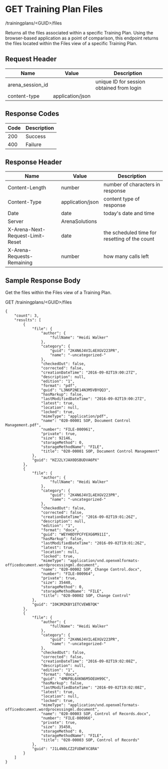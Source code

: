 # GET Training Plan Files
/trainingplans/&lt;GUID&gt;/files

Returns all the files associated within a specific Training Plan. Using the browser-based application as a point of comparison, this endpoint returns the files located within the Files view of a specific Training Plan.

## Request Header

| Name<br> | Value<br> | Description<br> |
|  --- |  --- |  --- | 
| arena_session_id<br> |   | unique ID for session obtained from login<br> |
| content-type<br> | application/json<br> |   |

## Response Codes

| Code<br> | Description<br> |
|  --- |  --- | 
| 200<br> | Success<br> |
| 400<br> | Failure<br> |

## Response Header

| Name<br> | Value<br> | Description<br> |
|  --- |  --- |  --- | 
| Content-Length<br> | number<br> | number of characters in response<br> |
| Content-Type<br> | application/json<br> | content type of response<br> |
| Date<br> | date<br> | today's date and time<br> |
| Server<br> | ArenaSolutions<br> |   |
| X-Arena-Next-Request-Limit-Reset<br> | date<br> | the scheduled time for resetting of the count<br> |
| X-Arena-Requests-Remaining<br> | number<br> | how many calls left<br> |

## Sample Response Body
Get the files within the Files view  of  a Training Plan.

GET /trainingplans/&lt;GUID&gt;/files

```
{
    "count": 3,
    "results": [
        {
            "file": {
                "author": {
                    "fullName": "Heidi Walker"
                },
                "category": {
                    "guid": "2K4N6J4VIL4EXGV223PR",
                    "name": "-uncategorized-"
                },
                "checkedOut": false,
                "corrected": false,
                "creationDateTime": "2016-09-02T19:00:27Z",
                "description": null,
                "edition": "1",
                "format": "pdf",
                "guid": "L3N6P2NE14N3M5VBYQQ3",
                "hasMarkup": false,
                "lastModifiedDateTime": "2016-09-02T19:00:27Z",
                "latest": true,
                "location": null,
                "locked": true,
                "mimeType": "application/pdf",
                "name": "020-00001 SOP, Document Control Management.pdf",
                "number": "FILE-000961",
                "private": true,
                "size": 92146,
                "storageMethod": 0,
                "storageMethodName": "FILE",
                "title": "020-00001 SOP, Document Control Management"
            },
            "guid": "HZJ2LYJAX0DSBUDVA6PX"
        },
        {
            "file": {
                "author": {
                    "fullName": "Heidi Walker"
                },
                "category": {
                    "guid": "2K4N6J4VIL4EXGV223PR",
                    "name": "-uncategorized-"
                },
                "checkedOut": false,
                "corrected": false,
                "creationDateTime": "2016-09-02T19:01:26Z",
                "description": null,
                "edition": "1",
                "format": "docx",
                "guid": "WEYH0DYPCFYEXG6M911I",
                "hasMarkup": false,
                "lastModifiedDateTime": "2016-09-02T19:01:26Z",
                "latest": true,
                "location": null,
                "locked": true,
                "mimeType": "application/vnd.openxmlformats-officedocument.wordprocessingml.document",
                "name": "020-00002 SOP, Change Control.docx",
                "number": "FILE-000964",
                "private": true,
                "size": 35440,
                "storageMethod": 0,
                "storageMethodName": "FILE",
                "title": "020-00002 SOP, Change Control"
            },
            "guid": "I0K3MZKBY1ETCVEWB7QK"
        },
        {
            "file": {
                "author": {
                    "fullName": "Heidi Walker"
                },
                "category": {
                    "guid": "2K4N6J4VIL4EXGV223PR",
                    "name": "-uncategorized-"
                },
                "checkedOut": false,
                "corrected": false,
                "creationDateTime": "2016-09-02T19:02:08Z",
                "description": null,
                "edition": "1",
                "format": "docx",
                "guid": "4M6P8L6XKN6M5OEUH99C",
                "hasMarkup": false,
                "lastModifiedDateTime": "2016-09-02T19:02:08Z",
                "latest": true,
                "location": null,
                "locked": true,
                "mimeType": "application/vnd.openxmlformats-officedocument.wordprocessingml.document",
                "name": "020-00003 SOP, Control of Records.docx",
                "number": "FILE-000966",
                "private": true,
                "size": 35450,
                "storageMethod": 0,
                "storageMethodName": "FILE",
                "title": "020-00003 SOP, Control of Records"
            },
            "guid": "J1L4N0LCZ2FUDWFXC8RA"
        }
    ]
}
```
